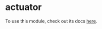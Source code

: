 # actuator

To use this module, check out its docs [here](https://docs.ase.vu.nl/docs/framework/services/actuator/).
